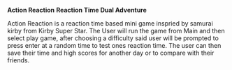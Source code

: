 
**Action Reaction**
**Reaction Time Dual Adventure**

Action Reaction is a reaction time based mini game inspried by samurai kirby from Kirby Super Star. The User will run
the game from Main and then select play game, after choosing a difficulty said user will be prompted to press enter
at a random time to test ones reaction time. The user can then save their time and high scores for another day or to
compare with their friends.

 


